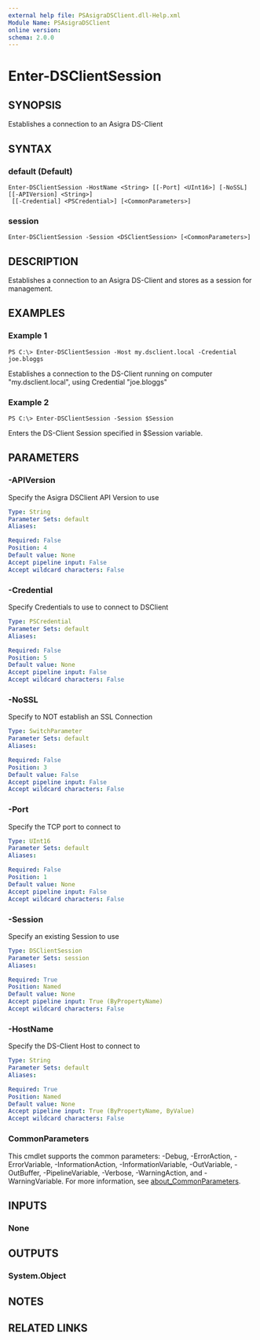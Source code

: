 ```yaml
---
external help file: PSAsigraDSClient.dll-Help.xml
Module Name: PSAsigraDSClient
online version:
schema: 2.0.0
---
```


# Enter-DSClientSession

## SYNOPSIS
Establishes a connection to an Asigra DS-Client

## SYNTAX

### default (Default)
```
Enter-DSClientSession -HostName <String> [[-Port] <UInt16>] [-NoSSL] [[-APIVersion] <String>]
 [[-Credential] <PSCredential>] [<CommonParameters>]
```

### session
```
Enter-DSClientSession -Session <DSClientSession> [<CommonParameters>]
```

## DESCRIPTION
Establishes a connection to an Asigra DS-Client and stores as a session for management.

## EXAMPLES

### Example 1
```
PS C:\> Enter-DSClientSession -Host my.dsclient.local -Credential joe.bloggs
```

Establishes a connection to the DS-Client running on computer "my.dsclient.local", using Credential "joe.bloggs"

### Example 2
```
PS C:\> Enter-DSClientSession -Session $Session
```

Enters the DS-Client Session specified in $Session variable.

## PARAMETERS

### -APIVersion
Specify the Asigra DSClient API Version to use

```yaml
Type: String
Parameter Sets: default
Aliases:

Required: False
Position: 4
Default value: None
Accept pipeline input: False
Accept wildcard characters: False
```

### -Credential
Specify Credentials to use to connect to DSClient

```yaml
Type: PSCredential
Parameter Sets: default
Aliases:

Required: False
Position: 5
Default value: None
Accept pipeline input: False
Accept wildcard characters: False
```

### -NoSSL
Specify to NOT establish an SSL Connection

```yaml
Type: SwitchParameter
Parameter Sets: default
Aliases:

Required: False
Position: 3
Default value: False
Accept pipeline input: False
Accept wildcard characters: False
```

### -Port
Specify the TCP port to connect to

```yaml
Type: UInt16
Parameter Sets: default
Aliases:

Required: False
Position: 1
Default value: None
Accept pipeline input: False
Accept wildcard characters: False
```

### -Session
Specify an existing Session to use

```yaml
Type: DSClientSession
Parameter Sets: session
Aliases:

Required: True
Position: Named
Default value: None
Accept pipeline input: True (ByPropertyName)
Accept wildcard characters: False
```

### -HostName
Specify the DS-Client Host to connect to

```yaml
Type: String
Parameter Sets: default
Aliases:

Required: True
Position: Named
Default value: None
Accept pipeline input: True (ByPropertyName, ByValue)
Accept wildcard characters: False
```

### CommonParameters
This cmdlet supports the common parameters: -Debug, -ErrorAction, -ErrorVariable, -InformationAction, -InformationVariable, -OutVariable, -OutBuffer, -PipelineVariable, -Verbose, -WarningAction, and -WarningVariable. For more information, see [about_CommonParameters](http://go.microsoft.com/fwlink/?LinkID=113216).

## INPUTS

### None
## OUTPUTS

### System.Object
## NOTES

## RELATED LINKS
